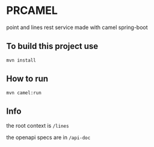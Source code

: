 # PRCAMEL

point and lines rest service made with camel spring-boot

## To build this project use

    mvn install

## How to run



    mvn camel:run

## Info

the root context is `/lines`

the openapi specs are in `/api-doc`